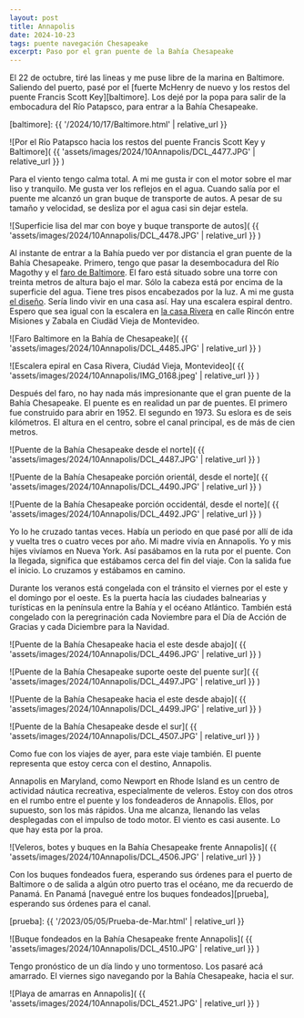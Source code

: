 ```yaml
---
layout: post
title: Annapolis
date: 2024-10-23
tags: puente navegación Chesapeake
excerpt: Paso por el gran puente de la Bahía Chesapeake
---
```


El 22 de octubre, tiré las lineas y me puse libre de la marina en Baltimore.
Saliendo del puerto, pasé por el [fuerte McHenry de nuevo y los restos del
puente Francis Scott Key][baltimore]. Los dejé por la popa para salir de la
embocadura del Río Patapsco, para entrar a la Bahía Chesapeake.

[baltimore]: {{ '/2024/10/17/Baltimore.html' | relative_url }}

![Por el Río Patapsco hacia los restos del puente Francis Scott Key y Baltimore](
  {{ 'assets/images/2024/10Annapolis/DCL_4477.JPG' | relative_url }}
)

Para el viento tengo calma total. A mi me gusta ir con el motor sobre el mar
liso y tranquilo. Me gusta ver los reflejos en el agua.  Cuando salía por el
puente me alcanzó un gran buque de transporte de autos.  A pesar de su tamaño y
velocidad, se desliza por el agua casi sin dejar estela.

![Superficie lisa del mar con boye y buque transporte de autos](
  {{ 'assets/images/2024/10Annapolis/DCL_4478.JPG' | relative_url }}
)

Al instante de entrar a la Bahía puedo ver por distancia el gran puente de la
Bahía Chesapeake. Primero, tengo que pasar la desembocadura del Río Magothy y
el [faro de Baltimore][faro]. El faro está situado sobre una torre con treinta
metros de altura bajo el mar.  Sólo la cabeza está por encima de la superficie
del agua. Tiene tres pisos encabezados por la luz. A mi me gusta [el
diseño][faro2]. Sería lindo vivir en una casa así. Hay una escalera espiral
dentro. Espero que sea igual con la escalera en [la casa Rivera][rivera] en
calle Rincón entre Misiones y Zabala en Ciudäd Vieja de Montevideo.

[faro]: https://en.wikipedia.org/wiki/Baltimore_Harbor_Light
[faro2]: https://www.baltimorelighthouse.org/
[rivera]: https://es.wikipedia.org/wiki/Casa_de_Fructuoso_Rivera_(Museo_Hist%C3%B3rico_Nacional)

![Faro Baltimore en la Bahía de Chesapeake](
  {{ 'assets/images/2024/10Annapolis/DCL_4485.JPG' | relative_url }}
)

![Escalera epiral en Casa Rivera, Ciudád Vieja, Montevideo](
  {{ 'assets/images/2024/10Annapolis/IMG_0168.jpeg' | relative_url }}
)

Después del faro, no hay nada más impresionante que el gran puente de la
Bahía Chesapeake. El puente es en realidad un par de puentes. El primero
fue construido para abrir en 1952. El segundo en 1973.
Su eslora es de seis kilómetros. El altura en el centro, sobre el canal
principal, es de más de cien metros.

[puente]: https://es.wikipedia.org/wiki/Puente_de_la_Bah%C3%ADa_de_Chesapeake

![Puente de la Bahía Chesapeake desde el norte](
  {{ 'assets/images/2024/10Annapolis/DCL_4487.JPG' | relative_url }}
)

![Puente de la Bahía Chesapeake porción orientál, desde el norte](
  {{ 'assets/images/2024/10Annapolis/DCL_4490.JPG' | relative_url }}
)

![Puente de la Bahía Chesapeake porción occidentál, desde el norte](
  {{ 'assets/images/2024/10Annapolis/DCL_4492.JPG' | relative_url }}
)

Yo lo he cruzado tantas veces. Había un periodo en que pasé por allí
de ida y vuelta tres o cuatro veces por año. Mi madre vivía en Annapolis.
Yo y mis hijes vivíamos en Nueva York. Así pasábamos en la ruta por el puente.
Con la llegada, significa que estábamos cerca del fin del viaje. Con la
salida fue el inicio. Lo cruzamos y estábamos en camino.

Durante los veranos está congelada con el tránsito el viernes por el este
y el domingo por el oeste. Es la puerta hacía las ciudades balnearias y
turísticas en la península entre la Bahía y el océano Atlántico.  También está
congelado con la peregrinación cada Noviembre para el Día de Acción de Gracias
y cada Diciembre para la Navidad.

![Puente de la Bahía Chesapeake hacia el este desde abajo](
  {{ 'assets/images/2024/10Annapolis/DCL_4496.JPG' | relative_url }}
)

![Puente de la Bahía Chesapeake suporte oeste del puente sur](
  {{ 'assets/images/2024/10Annapolis/DCL_4497.JPG' | relative_url }}
)

![Puente de la Bahía Chesapeake hacia el este desde abajo](
  {{ 'assets/images/2024/10Annapolis/DCL_4499.JPG' | relative_url }}
)

![Puente de la Bahía Chesapeake desde el sur](
  {{ 'assets/images/2024/10Annapolis/DCL_4507.JPG' | relative_url }}
)

Como fue con los viajes de ayer, para este viaje también. El puente representa
que estoy cerca con el destino, Annapolis.

Annapolis en Maryland, como Newport en Rhode Island es un centro de actividad
náutica recreativa, especialmente de veleros. Estoy con dos otros en el rumbo
entre el puente y los fondeaderos de Annapolis. Ellos, por supuesto, son los
más rápidos. Una me alcanza, llenando las velas desplegadas con
el impulso de todo motor. El viento es casi ausente. Lo que hay esta por la
proa.

![Veleros, botes y buques en la Bahía Chesapeake frente Annapolis](
  {{ 'assets/images/2024/10Annapolis/DCL_4506.JPG' | relative_url }}
)

Con los buques fondeados fuera, esperando sus órdenes para el puerto
de Baltimore o de salida a algún otro puerto tras el océano, me da recuerdo
de Panamá. En Panamá [navegué entre los buques fondeados][prueba], esperando
sus órdenes para el canal.

[prueba]: {{ '/2023/05/05/Prueba-de-Mar.html' | relative_url }}

![Buque fondeados en la Bahía Chesapeake frente Annapolis](
  {{ 'assets/images/2024/10Annapolis/DCL_4510.JPG' | relative_url }}
)

Tengo pronóstico de un día lindo y uno tormentoso. Los pasaré acá
amarrado. El viernes sigo navegando por la Bahía Chesapeake, hacia el sur.

![Playa de amarras en Annapolis](
  {{ 'assets/images/2024/10Annapolis/DCL_4521.JPG' | relative_url }}
)

